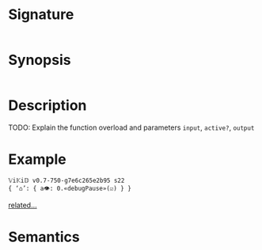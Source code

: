 # Signature
```vikid-signature
```

# Synopsis
```vikid-synopsis
```

# Description
TODO: Explain the function overload and parameters `input`, `active?`, `output`

# Example
```vikid-script
𝕍i𝕂i𝔻 v0.7-750-g7e6c265e2b95 s22
{ ‘⌂’: { a👁: 0.«debugPause»(☑) } }
```


[related...](active?)

# Semantics
